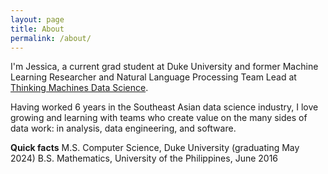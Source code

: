 ```yaml
---
layout: page
title: About
permalink: /about/
---
```


I'm Jessica, a current grad student at Duke University and former Machine Learning Researcher and Natural Language Processing Team Lead at [Thinking Machines Data Science](https://thinkingmachin.es/).

Having worked 6 years in the Southeast Asian data science industry, I love growing and learning with teams who create value on the many sides of data work: in analysis, data engineering, and software.

**Quick facts**
M.S. Computer Science, Duke University (graduating May 2024)
B.S. Mathematics, University of the Philippines, June 2016 
